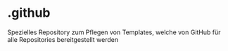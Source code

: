 # .github
Spezielles Repository zum Pflegen von Templates, welche von GitHub für alle Repositories bereitgestellt werden
